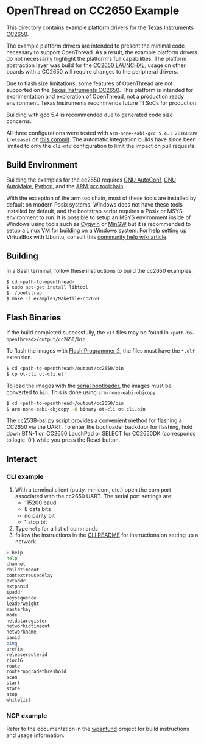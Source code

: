# OpenThread on CC2650 Example

This directory contains example platform drivers for the [Texas
Instruments CC2650][cc2650].

The example platform drivers are intended to present the minimal code necessary
to support OpenThread. As a result, the example platform drivers do not
necessarily highlight the platform's full capabilities. The platform
abstraction layer was build for the [CC2650 LAUNCHXL][cc2650-launchxl], usage
on other boards with a CC2650 will require changes to the peripheral drivers.

Due to flash size limitations, some features of OpenThread are not supported on
the [Texas Instruments CC2650][cc2650]. This platform is intended for
exprimentation and exploration of OpenThread, not a production ready
environment. Texas Instruments recommends future TI SoCs for production.

Building with gcc 5.4 is recommended due to generated code size concerns.

All three configurations were tested with `arm-none-eabi-gcc 5.4.1 20160609
(release)` on [this commit][tested-commit]. The automatic integration builds have since
been limited to only the `cli-mtd` configuration to limit the impact on pull
requests.

[cc2650]: http://www.ti.com/product/CC2650
[cc2650-launchxl]: http://www.ti.com/tool/Launchxl-cc2650
[tested-commit]: https://github.com/openthread/openthread/commit/e8611291d65e8ad28d77a7645695c5352504c3dd

## Build Environment

Building the examples for the cc2650 requires [GNU AutoConf][gnu-autoconf],
[GNU AutoMake][gnu-automake], [Python][python], and the
[ARM gcc toolchain][arm-toolchain].

With the exception of the arm toolchain, most of these tools are installed by
default on modern Posix systems. Windows does not have these tools installed by
default, and the bootstrap script requires a Posix or MSYS environment to run.
It is possible to setup an MSYS environment inside of Windows using tools such
as [Cygwin][cygwin] or [MinGW][mingw] but it is recommended to setup a Linux VM
for building on a Windows system. For help setting up VirtualBox with Ubuntu,
consult this [community help wiki article][ubuntu-wiki-virtualbox].

[gnu-autoconf]: https://www.gnu.org/software/autoconf
[gnu-automake]: https://www.gnu.org/software/automake
[python]: https://www.python.org
[arm-toolchain]: https://launchpad.net/gcc-arm-embedded
[cygwin]: https://www.cygwin.com
[mingw]: http://www.mingw.org
[ubuntu-wiki-virtualbox]: https://help.ubuntu.com/community/VirtualBox


## Building

In a Bash terminal, follow these instructions to build the cc2650 examples.

```bash
$ cd <path-to-openthread>
$ sudo apt-get install libtool
$ ./bootstrap
$ make -f examples/Makefile-cc2650
```

## Flash Binaries

If the build completed successfully, the `elf` files may be found in
`<path-to-openthread>/output/cc2650/bin`.

To flash the images with [Flash Programmer 2][ti-flash-programmer-2], the files
must have the `*.elf` extension.
```bash
$ cd <path-to-openthread>/output/cc2650/bin
$ cp ot-cli ot-cli.elf
```

To load the images with the [serial bootloader][ti-cc2650-bootloader], the
images must be converted to `bin`. This is done using `arm-none-eabi-objcopy`
```bash
$ cd <path-to-openthread>/output/cc2650/bin
$ arm-none-eabi-objcopy -O binary ot-cli ot-cli.bin
```
The [cc2538-bsl.py script][cc2538-bsl-tool] provides a convenient method
for flashing a CC2650 via the UART. To enter the bootloader backdoor for flashing,
hold down BTN-1 on CC2650 LauchPad or SELECT for CC2650DK (corresponds to logic '0')
while you press the Reset button.

[ti-flash-programmer-2]: http://www.ti.com/tool/flash-programmer
[ti-cc2650-bootloader]: http://www.ti.com/lit/an/swra466a/swra466a.pdf
[cc2538-bsl-tool]: https://github.com/JelmerT/cc2538-bsl

## Interact

### CLI example

1. With a terminal client (putty, minicom, etc.) open the com port associated
   with the cc2650 UART. The serial port settings are:
    * 115200 baud
    * 8 data bits
    * no parity bit
    * 1 stop bit
2. Type `help` for a list of commands
3. follow the instructions in the [CLI README][cli-readme] for instructions on
   setting up a network

[cli-readme]: ../../../src/cli/README.md

```bash
> help
help
channel
childtimeout
contextreusedelay
extaddr
extpanid
ipaddr
keysequence
leaderweight
masterkey
mode
netdataregister
networkidtimeout
networkname
panid
ping
prefix
releaserouterid
rloc16
route
routerupgradethreshold
scan
start
state
stop
whitelist
```

### NCP example

Refer to the documentation in the [wpantund][wpantund] project for build
instructions and usage information.

[wpantund]: https://github.com/openthread/wpantund

